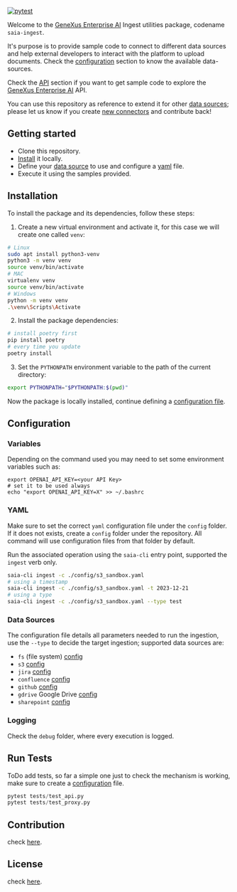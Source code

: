 [![pytest](https://github.com/genexuslabs/saia-ingest/actions/workflows/pytest.yml/badge.svg)](https://github.com/genexuslabs/saia-ingest/actions/workflows/pytest.yml)

Welcome to the [GeneXus Enterprise AI](./EnterpriseAISuite.md) Ingest utilities package, codename `saia-ingest`.

It's purpose is to provide sample code to connect to different data sources and help external developers to interact with the platform to upload documents. Check the [configuration](#configuration) section to know the available data-sources.

Check the [API](API.md) section if you want to get sample code to explore the [GeneXus Enterprise AI](./EnterpriseAISuite.md) API.

You can use this repository as reference to extend it for other [data sources](#data-sources); please let us know if you create [new connectors](./CONTRIBUTION.md) and contribute back!

## Getting started

 * Clone this repository.
 * [Install](#installation) it locally.
 * Define your [data source](#data-sources) to use and configure a [yaml](#yaml) file.
 * Execute it using the samples provided.

## Installation

To install the package and its dependencies, follow these steps:

1. Create a new virtual environment and activate it, for this case we will create one called `venv`:

```bash
# Linux
sudo apt install python3-venv
python3 -m venv venv
source venv/bin/activate
# MAC
virtualenv venv
source venv/bin/activate
# Windows
python -m venv venv
.\venv\Scripts\Activate
```

2. Install the package dependencies:

```bash
# install poetry first
pip install poetry
# every time you update
poetry install
```

3. Set the `PYTHONPATH` environment variable to the path of the current directory:

```bash
export PYTHONPATH="$PYTHONPATH:$(pwd)"
```

Now the package is locally installed, continue defining a [configuration file](#yaml).

## Configuration

### Variables

Depending on the command used you may need to set some environment variables such as:

```
export OPENAI_API_KEY=<your API Key>
# set it to be used always
echo "export OPENAI_API_KEY=X" >> ~/.bashrc
```

### YAML

Make sure to set the correct `yaml` configuration file under the `config` folder. If it does not exists, create a `config` folder under the repository. All command will use configuration files from that folder by default. 

Run the associated operation using the `saia-cli` entry point, supported the `ingest` verb only.

```bash
saia-cli ingest -c ./config/s3_sandbox.yaml
# using a timestamp
saia-cli ingest -c ./config/s3_sandbox.yaml -t 2023-12-21
# using a type
saia-cli ingest -c ./config/s3_sandbox.yaml --type test
```

### Data Sources

The configuration file details all parameters needed to run the ingestion, use the `--type` to decide the target ingestion; supported data sources are:

 * `fs` (file system) [config](./fs/filesystem_config.md)
 * `s3` [config](./amazon_s3/s3_config.md)
 * `jira` [config](./atlassian_jira/jira_config.md)
 * `confluence` [config](./atlassian_confluence/confluence_config.md)
 * `github` [config](./docs/github_config.md)
 * `gdrive` Google Drive [config](./gdrive/gdrive_config.md)
 * `sharepoint` [config](./sharepoint/sharepoint_config.md)

### Logging

Check the `debug` folder, where every execution is logged.

## Run Tests

ToDo add tests, so far a simple one just to check the mechanism is working, make sure to create a [configuration](#yaml) file.

```python
pytest tests/test_api.py
pytest tests/test_proxy.py
```

## Contribution

check [here](CONTRIBUTION.md).

## License

check [here](LICENSE).
